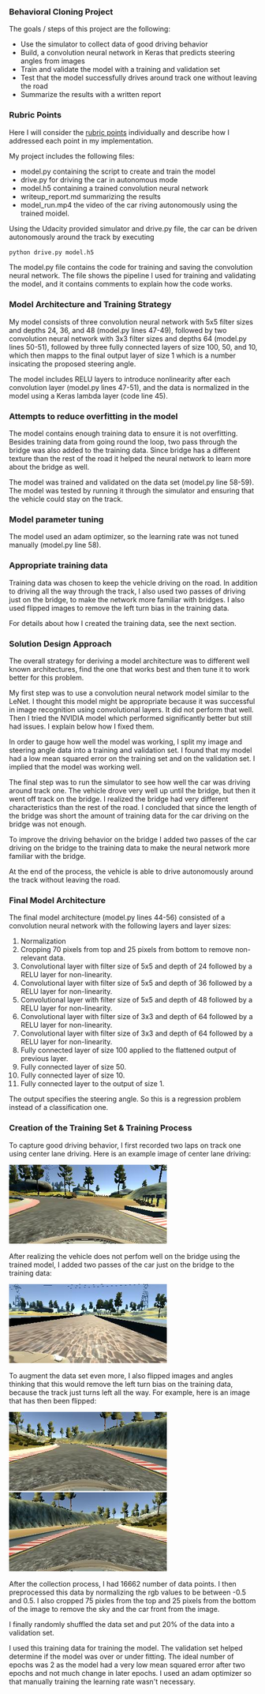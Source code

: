 ### Behavioral Cloning Project

The goals / steps of this project are the following:
* Use the simulator to collect data of good driving behavior
* Build, a convolution neural network in Keras that predicts steering angles from images
* Train and validate the model with a training and validation set
* Test that the model successfully drives around track one without leaving the road
* Summarize the results with a written report


[//]: # (Image References)

[image1]: ./examples/center_lane_driving.jpg "Center Lane Driving Image"
[image2]: ./examples/bridge_driving.jpg "Bridge Driving Image"
[image3]: ./examples/normal.jpg "Normal Image"
[image4]: ./examples/flipped.jpg "Flipped Image"

### Rubric Points
Here I will consider the [rubric points](https://review.udacity.com/#!/rubrics/432/view) individually and describe how I addressed each point in my implementation.  

My project includes the following files:
* model.py containing the script to create and train the model
* drive.py for driving the car in autonomous mode
* model.h5 containing a trained convolution neural network 
* writeup_report.md summarizing the results
* model_run.mp4 the video of the car riving autonomously using the trained moidel.

Using the Udacity provided simulator and drive.py file, the car can be driven autonomously around the track by executing 
```sh
python drive.py model.h5
```

The model.py file contains the code for training and saving the convolution neural network. The file shows the pipeline I used for training and validating the model, and it contains comments to explain how the code works.

### Model Architecture and Training Strategy

My model consists of three convolution neural network with 5x5 filter sizes and depths 24, 36, and 48 (model.py lines 47-49), followed by two convolution neural network with 3x3 filter sizes and depths 64 (model.py lines 50-51), followed by three fully connected layers of size 100, 50, and 10, which then mapps to the final output layer of size 1 which is a number insicating the proposed steering angle.

The model includes RELU layers to introduce nonlinearity after each convolution layer (model.py lines 47-51), and the data is normalized in the model using a Keras lambda layer (code line 45). 

### Attempts to reduce overfitting in the model

The model contains enough training data to ensure it is not overfitting. Besides training data from going round the loop, two pass through the bridge was also added to the training data. Since bridge has a different texture than the rest of the road it helped the neural network to learn more about the bridge as well.

The model was trained and validated on the data set (model.py line 58-59). The model was tested by running it through the simulator and ensuring that the vehicle could stay on the track.

### Model parameter tuning

The model used an adam optimizer, so the learning rate was not tuned manually (model.py line 58).

### Appropriate training data

Training data was chosen to keep the vehicle driving on the road. In addition to driving all the way through the track, I also used two passes of driving just on the bridge, to make the network more familiar with bridges. I also used flipped images to remove the left turn bias in the training data.

For details about how I created the training data, see the next section. 

### Solution Design Approach

The overall strategy for deriving a model architecture was to different well known architectures, find the one that works best and then tune it to work better for this problem.

My first step was to use a convolution neural network model similar to the LeNet. I thought this model might be appropriate because it was successful in image recognition using convolutional layers. It did not perform that well. Then I tried the NVIDIA model which performed significantly better but still had issues. I explain below how I fixed them.

In order to gauge how well the model was working, I split my image and steering angle data into a training and validation set. I found that my model had a low mean squared error on the training set and on the validation set. I implied that the model was working well. 

The final step was to run the simulator to see how well the car was driving around track one. The vehicle drove very well up until the bridge, but then it went off track on the bridge. I realized the bridge had very different characteristics than the rest of the road. I concluded that since the length of the bridge was short the amount of training data for the car driving on the bridge was not enough. 

To improve the driving behavior on the bridge I added two passes of the car driving on the bridge to the training data to make the neural network more familiar with the bridge.

At the end of the process, the vehicle is able to drive autonomously around the track without leaving the road.

### Final Model Architecture

The final model architecture (model.py lines 44-56) consisted of a convolution neural network with the following layers and layer sizes:

1. Normalization
2. Cropping 70 pixels from top and 25 pixels from bottom to remove non-relevant data.
3. Convolutional layer with filter size of 5x5 and depth of 24 followed by a RELU layer for non-linearity.
4. Convolutional layer with filter size of 5x5 and depth of 36 followed by a RELU layer for non-linearity.
5. Convolutional layer with filter size of 5x5 and depth of 48 followed by a RELU layer for non-linearity.
6. Convolutional layer with filter size of 3x3 and depth of 64 followed by a RELU layer for non-linearity.
7. Convolutional layer with filter size of 3x3 and depth of 64 followed by a RELU layer for non-linearity.
8. Fully connected layer of size 100 applied to the flattened output of previous layer. 
9. Fully connected layer of size 50.
10. Fully connected layer of size 10.
11. Fully connected layer to the output of size 1.

The output specifies the steering angle. So this is a regression problem instead of a classification one.

### Creation of the Training Set & Training Process

To capture good driving behavior, I first recorded two laps on track one using center lane driving. Here is an example image of center lane driving:

![alt text][image1]

After realizing the vehicle does not perfom well on the bridge using the trained model, I added two passes of the car just on the bridge to the training data:

![alt text][image2]

To augment the data set even more, I also flipped images and angles thinking that this would remove the left turn bias on the training data, because the track just turns left all the way. For example, here is an image that has then been flipped:

![alt text][image3]
![alt text][image4]

After the collection process, I had 16662 number of data points. I then preprocessed this data by normalizing the rgb values to be between -0.5 and 0.5. I also cropped 75 pixles from the top and 25 pixels from the bottom of the image to remove the sky and the car front from the image.

I finally randomly shuffled the data set and put 20% of the data into a validation set. 

I used this training data for training the model. The validation set helped determine if the model was over or under fitting. The ideal number of epochs was 2 as the model had a very low mean squared error after two epochs and not much change in later epochs. I used an adam optimizer so that manually training the learning rate wasn't necessary.
